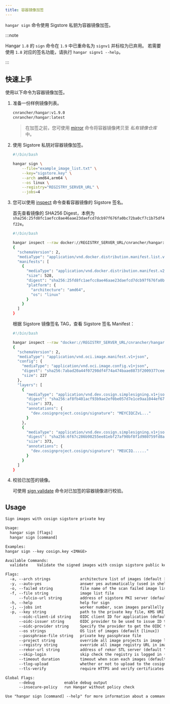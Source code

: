 ```yaml
---
title: 容器镜像加签
---
```


`hangar sign` 命令使用 Sigstore 私钥为容器镜像加签。

:::note

Hangar `1.8` 的 `sign` 命令在 `1.9` 中已重命名为 `signv1` 并标柱为已弃用。
若需要使用 `1.8` 对应的签名功能，请执行 `hangar signv1 --help`。

:::

## 快速上手

使用以下命令为容器镜像加签。

1. 准备一份样例镜像列表。

    ```txt title="example_image_list.txt"
    cnrancher/hangar:v1.9.0
    cnrancher/hangar:latest
    ```

    > 在加签之前，您可使用 [mirror](/docs/v1.9/mirror/mirror) 命令将容器镜像拷贝至 *私有镜像仓库* 中。

1. 使用 Sigstore 私钥对容器镜像加签。

    ```bash
    #!/bin/bash

    hangar sign \
        --file="example_image_list.txt" \
        --key="sigstore.key" \
        --arch amd64,arm64 \
        --os linux \
        --registry="REGISTRY_SERVER_URL" \
        --jobs=4
    ```

1. 您可以使用 [inspect](/docs/v1.9/advanced/inspect/) 命令查看容器镜像的 Sigstore 签名。

    首先查看镜像的 SHA256 Digest，本例为 `sha256:25fd8fc1aefcc8ae46aae23daefcd7dcb97f676fa0bc72ba0cf7c1b75df4f22e`。

    ```bash
    #!/bin/bash

    hangar inspect --raw docker://REGISTRY_SERVER_URL/cnrancher/hangar:latest
    {
      "schemaVersion": 2,
      "mediaType": "application/vnd.docker.distribution.manifest.list.v2+json",
      "manifests": [
        {
          "mediaType": "application/vnd.docker.distribution.manifest.v2+json",
          "size": 528,
          "digest": "sha256:25fd8fc1aefcc8ae46aae23daefcd7dcb97f676fa0bc72ba0cf7c1b75df4f22e",
          "platform": {
            "architecture": "amd64",
            "os": "linux"
          }
        }
      ]
    }
    ```

    根据 Sigstore 镜像签名 TAG，查看 Sigstore 签名 Manifest：

    ```bash
    #!/bin/bash

    hangar inspect --raw "docker://REGISTRY_SERVER_URL/cnrancher/hangar:sha256-25fd8fc1aefcc8ae46aae23daefcd7dcb97f676fa0bc72ba0cf7c1b75df4f22e.sig"  | jq
    {
      "schemaVersion": 2,
      "mediaType": "application/vnd.oci.image.manifest.v1+json",
      "config": {
        "mediaType": "application/vnd.oci.image.config.v1+json",
        "digest": "sha256:7abad20a44f07298df4f74a474baae8873f2009377cee2b468cf1dbad8275a31",
        "size": 227
      },
      "layers": [
        {
          "mediaType": "application/vnd.dev.cosign.simplesigning.v1+json",
          "digest": "sha256:af8fb401acf93b9ae2ef0be057d7e1ce9aa1044ef6744877aa16d693dc170c7e",
          "size": 373,
          "annotations": {
            "dev.cosignproject.cosign/signature": "MEYCIQCZvL..."
          }
        },
        {
          "mediaType": "application/vnd.dev.cosign.simplesigning.v1+json",
          "digest": "sha256:6f67c286b98255ee81ebf27af90bf8f1d980759fd8a64c7750cbb3d7d682c1d4",
          "size": 373,
          "annotations": {
            "dev.cosignproject.cosign/signature": "MEUCIQ......"
          }
        }
      ]
    }
    ```

1. 校验已加签的镜像。

    可使用 [sign validate](/docs/v1.9/sign/validate) 命令对已加签的容器镜像进行校验。

## Usage

```txt title="hangar sign --help"
Sign images with cosign sigstore private key

Usage:
  hangar sign [flags]
  hangar sign [command]

Examples:
hangar sign --key cosign.key <IMAGE>

Available Commands:
  validate    Validate the signed images with cosign sigstore public key

Flags:
  -a, --arch strings             architecture list of images (default [amd64,arm64])
  -y, --auto-yes                 answer yes automatically (used in shell script)
  -o, --failed string            file name of the scan failed image list (default "sign-failed.txt")
  -f, --file string              image list file
      --fulcio-url string        address of sigstore PKI server (default "https://fulcio.sigstore.dev")
  -h, --help                     help for sign
  -j, --jobs int                 worker number, scan images parallelly (1-20) (default 1)
  -p, --key string               path to the private key file, KMS URI or Kubernetes Secret
      --oidc-client-id string    OIDC client ID for application (default "sigstore")
      --oidc-issuer string       OIDC provider to be used to issue ID token (default "https://oauth2.sigstore.dev/auth")
      --oidc-provider string     Specify the provider to get the OIDC token from (Optional) (available: spiffe, google, github-actions, filesystem, buildkite-agent)
      --os strings               OS list of images (default [linux])
      --passphrase-file string   private key passphrase file
      --project string           override all image projects in image list
      --registry string          override all image registry URL in image list
      --rekor-url string         address of rekor STL server (default "https://rekor.sigstore.dev")
      --skip-login               skip check the registry is logged in (used in shell script)
      --timeout duration         timeout when scan each images (default 10m0s)
      --tlog-upload              whether or not to upload to the cosign transparency log server (default true)
      --tls-verify               require HTTPS and verify certificates

Global Flags:
      --debug             enable debug output
      --insecure-policy   run Hangar without policy check

Use "hangar sign [command] --help" for more information about a command.
```
